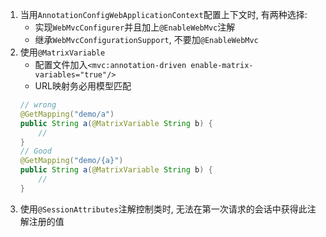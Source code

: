 1. 当用`AnnotationConfigWebApplicationContext`配置上下文时, 有两种选择:
    - 实现`WebMvcConfigurer`并且加上`@EnableWebMvc`注解
    - 继承`WebMvcConfigurationSupport`, 不要加`@EnableWebMvc`
2. 使用`@MatrixVariable`
    - 配置文件加入`<mvc:annotation-driven enable-matrix-variables="true"/>`
    - URL映射务必用模型匹配
    ```java
    // wrong
    @GetMapping("demo/a")
    public String a(@MatrixVariable String b) {
        //
    }
    // Good
    @GetMapping("demo/{a}")
    public String a(@MatrixVariable String b) {
        //
    }
    ```
3. 使用`@SessionAttributes`注解控制类时, 无法在第一次请求的会话中获得此注解注册的值